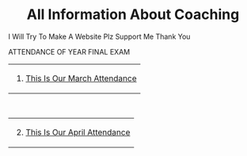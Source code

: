 <html>
  <body>
    <center><p><h1>All Information About Coaching</h1></p></center>
    <p>I Will Try To Make A Website Plz Support Me Thank You</p>
    <p>ATTENDANCE OF YEAR FINAL EXAM
      <table>
        <tr>
          <td>
         <ol type="1">
           <li><a href="march.html"> This Is Our March Attendance </a></li>
         </ol>
         </td>
        </tr>
      </table>
    <br>
    <table>
        <tr>
          <td >
            <ol type="1" start="2">
              <li><a href="april.html"> This Is Our April Attendance </a></li>
          </td>
        </tr>
      </table>
  </p>
    
  </body>
</html>
